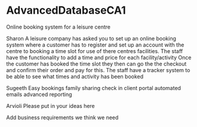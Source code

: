 # AdvancedDatabaseCA1
Online booking system for a leisure centre 

Sharon
A leisure company has asked you to set up an online booking system where a customer has to register and set up an account with the centre to booking a time slot for use of there centres facilities. 
The staff have the functionality to add a time and price for each facility/activity 
Once the customer has booked the time slot they then can go the the checkout and confirm their order and pay for this.
The staff have a tracker system to be able to see what times and activity has been booked 

Sugeeth
Easy bookings
family sharing 
check in client portal 
automated emails 
advanced reporting 

Arvioli Please put in your ideas here 








Add business requirements we think we need 

